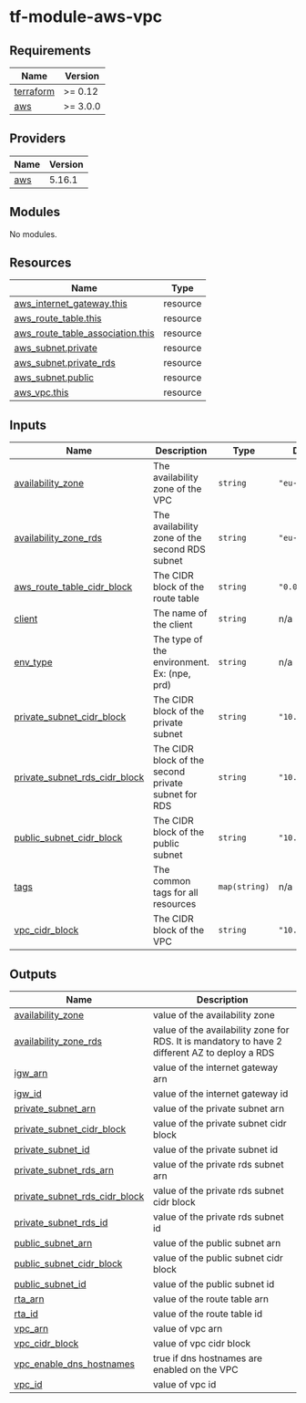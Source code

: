 # tf-module-aws-vpc
<!-- BEGIN_TF_DOCS -->
## Requirements

| Name | Version |
|------|---------|
| <a name="requirement_terraform"></a> [terraform](#requirement\_terraform) | >= 0.12 |
| <a name="requirement_aws"></a> [aws](#requirement\_aws) | >= 3.0.0 |

## Providers

| Name | Version |
|------|---------|
| <a name="provider_aws"></a> [aws](#provider\_aws) | 5.16.1 |

## Modules

No modules.

## Resources

| Name | Type |
|------|------|
| [aws_internet_gateway.this](https://registry.terraform.io/providers/hashicorp/aws/latest/docs/resources/internet_gateway) | resource |
| [aws_route_table.this](https://registry.terraform.io/providers/hashicorp/aws/latest/docs/resources/route_table) | resource |
| [aws_route_table_association.this](https://registry.terraform.io/providers/hashicorp/aws/latest/docs/resources/route_table_association) | resource |
| [aws_subnet.private](https://registry.terraform.io/providers/hashicorp/aws/latest/docs/resources/subnet) | resource |
| [aws_subnet.private_rds](https://registry.terraform.io/providers/hashicorp/aws/latest/docs/resources/subnet) | resource |
| [aws_subnet.public](https://registry.terraform.io/providers/hashicorp/aws/latest/docs/resources/subnet) | resource |
| [aws_vpc.this](https://registry.terraform.io/providers/hashicorp/aws/latest/docs/resources/vpc) | resource |

## Inputs

| Name | Description | Type | Default | Required |
|------|-------------|------|---------|:--------:|
| <a name="input_availability_zone"></a> [availability\_zone](#input\_availability\_zone) | The availability zone of the VPC | `string` | `"eu-west-1a"` | no |
| <a name="input_availability_zone_rds"></a> [availability\_zone\_rds](#input\_availability\_zone\_rds) | The availability zone of the second RDS subnet | `string` | `"eu-west-1b"` | no |
| <a name="input_aws_route_table_cidr_block"></a> [aws\_route\_table\_cidr\_block](#input\_aws\_route\_table\_cidr\_block) | The CIDR block of the route table | `string` | `"0.0.0.0/0"` | no |
| <a name="input_client"></a> [client](#input\_client) | The name of the client | `string` | n/a | yes |
| <a name="input_env_type"></a> [env\_type](#input\_env\_type) | The type of the environment. Ex: (npe, prd) | `string` | n/a | yes |
| <a name="input_private_subnet_cidr_block"></a> [private\_subnet\_cidr\_block](#input\_private\_subnet\_cidr\_block) | The CIDR block of the private subnet | `string` | `"10.0.2.0/24"` | no |
| <a name="input_private_subnet_rds_cidr_block"></a> [private\_subnet\_rds\_cidr\_block](#input\_private\_subnet\_rds\_cidr\_block) | The CIDR block of the second private subnet for RDS | `string` | `"10.0.3.0/24"` | no |
| <a name="input_public_subnet_cidr_block"></a> [public\_subnet\_cidr\_block](#input\_public\_subnet\_cidr\_block) | The CIDR block of the public subnet | `string` | `"10.0.1.0/24"` | no |
| <a name="input_tags"></a> [tags](#input\_tags) | The common tags for all resources | `map(string)` | n/a | yes |
| <a name="input_vpc_cidr_block"></a> [vpc\_cidr\_block](#input\_vpc\_cidr\_block) | The CIDR block of the VPC | `string` | `"10.0.0.0/16"` | no |

## Outputs

| Name | Description |
|------|-------------|
| <a name="output_availability_zone"></a> [availability\_zone](#output\_availability\_zone) | value of the availability zone |
| <a name="output_availability_zone_rds"></a> [availability\_zone\_rds](#output\_availability\_zone\_rds) | value of the availability zone for RDS. It is mandatory to have 2 different AZ to deploy a RDS |
| <a name="output_igw_arn"></a> [igw\_arn](#output\_igw\_arn) | value of the internet gateway arn |
| <a name="output_igw_id"></a> [igw\_id](#output\_igw\_id) | value of the internet gateway id |
| <a name="output_private_subnet_arn"></a> [private\_subnet\_arn](#output\_private\_subnet\_arn) | value of the private subnet arn |
| <a name="output_private_subnet_cidr_block"></a> [private\_subnet\_cidr\_block](#output\_private\_subnet\_cidr\_block) | value of the private subnet cidr block |
| <a name="output_private_subnet_id"></a> [private\_subnet\_id](#output\_private\_subnet\_id) | value of the private subnet id |
| <a name="output_private_subnet_rds_arn"></a> [private\_subnet\_rds\_arn](#output\_private\_subnet\_rds\_arn) | value of the private rds subnet arn |
| <a name="output_private_subnet_rds_cidr_block"></a> [private\_subnet\_rds\_cidr\_block](#output\_private\_subnet\_rds\_cidr\_block) | value of the private rds subnet cidr block |
| <a name="output_private_subnet_rds_id"></a> [private\_subnet\_rds\_id](#output\_private\_subnet\_rds\_id) | value of the private rds subnet id |
| <a name="output_public_subnet_arn"></a> [public\_subnet\_arn](#output\_public\_subnet\_arn) | value of the public subnet arn |
| <a name="output_public_subnet_cidr_block"></a> [public\_subnet\_cidr\_block](#output\_public\_subnet\_cidr\_block) | value of the public subnet cidr block |
| <a name="output_public_subnet_id"></a> [public\_subnet\_id](#output\_public\_subnet\_id) | value of the public subnet id |
| <a name="output_rta_arn"></a> [rta\_arn](#output\_rta\_arn) | value of the route table arn |
| <a name="output_rta_id"></a> [rta\_id](#output\_rta\_id) | value of the route table id |
| <a name="output_vpc_arn"></a> [vpc\_arn](#output\_vpc\_arn) | value of vpc arn |
| <a name="output_vpc_cidr_block"></a> [vpc\_cidr\_block](#output\_vpc\_cidr\_block) | value of vpc cidr block |
| <a name="output_vpc_enable_dns_hostnames"></a> [vpc\_enable\_dns\_hostnames](#output\_vpc\_enable\_dns\_hostnames) | true if dns hostnames are enabled on the VPC |
| <a name="output_vpc_id"></a> [vpc\_id](#output\_vpc\_id) | value of vpc id |
<!-- END_TF_DOCS -->
